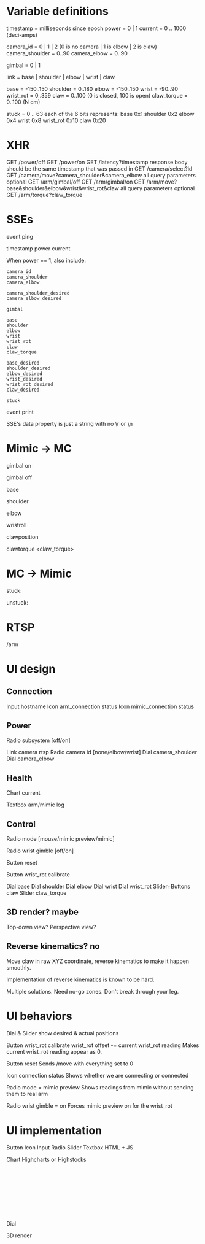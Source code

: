 # Variable definitions

timestamp = milliseconds since epoch
power = 0 | 1
current = 0 .. 1000 (deci-amps)

camera_id = 0 | 1 | 2 (0 is no camera | 1 is elbow | 2 is claw)
camera_shoulder = 0..90
camera_elbow = 0..90

gimbal = 0 | 1

link = base | shoulder | elbow | wrist | claw

base = -150..150
shoulder = 0..180
elbow = -150..150
wrist = -90..90
wrist_rot = 0..359
claw = 0..100 (0 is closed, 100 is open)
claw_torque = 0..100 (N cm)

stuck = 0 .. 63 each of the 6 bits represents:
  base 0x1
  shoulder 0x2
  elbow 0x4
  wrist 0x8
  wrist_rot 0x10
  claw 0x20

# XHR

GET /power/off
GET /power/on
GET /latency?timestamp
  response body should be the same timestamp that was passed in
GET /camera/select?id
GET /camera/move?camera_shoulder&camera_elbow
  all query parameters optional
GET /arm/gimbal/off
GET /arm/gimbal/on
GET /arm/move?base&shoulder&elbow&wrist&wrist_rot&claw
  all query parameters optional
GET /arm/torque?claw_torque

# SSEs

event ping

  timestamp
  power
  current

  When power == 1, also include:

    camera_id
    camera_shoulder
    camera_elbow

    camera_shoulder_desired
    camera_elbow_desired

    gimbal

    base
    shoulder
    elbow
    wrist
    wrist_rot
    claw
    claw_torque

    base_desired
    shoulder_desired
    elbow_desired
    wrist_desired
    wrist_rot_desired
    claw_desired

    stuck

event print

  SSE's data property is just a string with no \r or \n

# Mimic -> MC

gimbal on

gimbal off

base
<base>

shoulder
<shoulder>

elbow
<elbow>

wristroll
<wrist>

clawposition
<claw>

clawtorque
<claw_torque>

# MC -> Mimic

stuck:<link>

unstuck:<link>

# RTSP

/arm

# UI design

## Connection

Input hostname
Icon arm_connection status
Icon mimic_connection status

## Power

Radio subsystem [off/on]

Link camera rtsp
Radio camera id [none/elbow/wrist]
Dial camera_shoulder
Dial camera_elbow

## Health

Chart current

Textbox arm/mimic log

## Control

Radio mode [mouse/mimic preview/mimic]

Radio wrist gimble [off/on]

Button reset

Button wrist_rot calibrate

Dial base
Dial shoulder
Dial elbow
Dial wrist
Dial wrist_rot
Slider+Buttons claw
Slider claw_torque

## 3D render? maybe

Top-down view?
Perspective view?

## Reverse kinematics? no

Move claw in raw XYZ coordinate, reverse kinematics to make it happen
smoothly.

Implementation of reverse kinematics is known to be hard.

Multiple solutions. Need no-go zones. Don't break through your leg.

# UI behaviors

Dial & Slider
  show desired & actual positions

Button wrist_rot calibrate
  wrist_rot offset -= current wrist_rot reading
  Makes current wrist_rot reading appear as 0.

Button reset
  Sends /move with everything set to 0

Icon connection status
  Shows whether we are connecting or connected

Radio mode = mimic preview
  Shows readings from mimic without sending them to real arm

Radio wrist gimble = on
  Forces mimic preview on for the wrist_rot

# UI implementation

Button
Icon
Input
Radio
Slider
Textbox
  HTML + JS

Chart
  Highcharts or Highstocks

Dial
  <svg>

3D render
  <canvas>
